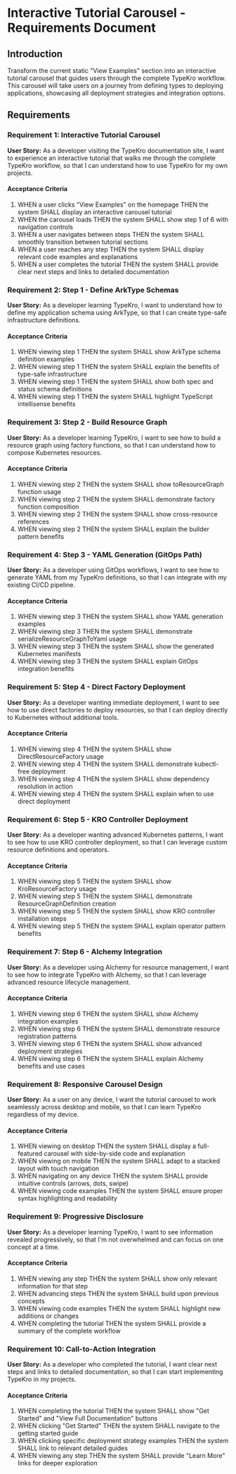 # Interactive Tutorial Carousel - Requirements Document

## Introduction

Transform the current static "View Examples" section into an interactive tutorial carousel that guides users through the complete TypeKro workflow. This carousel will take users on a journey from defining types to deploying applications, showcasing all deployment strategies and integration options.

## Requirements

### Requirement 1: Interactive Tutorial Carousel

**User Story:** As a developer visiting the TypeKro documentation site, I want to experience an interactive tutorial that walks me through the complete TypeKro workflow, so that I can understand how to use TypeKro for my own projects.

#### Acceptance Criteria

1. WHEN a user clicks "View Examples" on the homepage THEN the system SHALL display an interactive carousel tutorial
2. WHEN the carousel loads THEN the system SHALL show step 1 of 6 with navigation controls
3. WHEN a user navigates between steps THEN the system SHALL smoothly transition between tutorial sections
4. WHEN a user reaches any step THEN the system SHALL display relevant code examples and explanations
5. WHEN a user completes the tutorial THEN the system SHALL provide clear next steps and links to detailed documentation

### Requirement 2: Step 1 - Define ArkType Schemas

**User Story:** As a developer learning TypeKro, I want to understand how to define my application schema using ArkType, so that I can create type-safe infrastructure definitions.

#### Acceptance Criteria

1. WHEN viewing step 1 THEN the system SHALL show ArkType schema definition examples
2. WHEN viewing step 1 THEN the system SHALL explain the benefits of type-safe infrastructure
3. WHEN viewing step 1 THEN the system SHALL show both spec and status schema definitions
4. WHEN viewing step 1 THEN the system SHALL highlight TypeScript intellisense benefits

### Requirement 3: Step 2 - Build Resource Graph

**User Story:** As a developer learning TypeKro, I want to see how to build a resource graph using factory functions, so that I can understand how to compose Kubernetes resources.

#### Acceptance Criteria

1. WHEN viewing step 2 THEN the system SHALL show toResourceGraph function usage
2. WHEN viewing step 2 THEN the system SHALL demonstrate factory function composition
3. WHEN viewing step 2 THEN the system SHALL show cross-resource references
4. WHEN viewing step 2 THEN the system SHALL explain the builder pattern benefits

### Requirement 4: Step 3 - YAML Generation (GitOps Path)

**User Story:** As a developer using GitOps workflows, I want to see how to generate YAML from my TypeKro definitions, so that I can integrate with my existing CI/CD pipeline.

#### Acceptance Criteria

1. WHEN viewing step 3 THEN the system SHALL show YAML generation examples
2. WHEN viewing step 3 THEN the system SHALL demonstrate serializeResourceGraphToYaml usage
3. WHEN viewing step 3 THEN the system SHALL show the generated Kubernetes manifests
4. WHEN viewing step 3 THEN the system SHALL explain GitOps integration benefits

### Requirement 5: Step 4 - Direct Factory Deployment

**User Story:** As a developer wanting immediate deployment, I want to see how to use direct factories to deploy resources, so that I can deploy directly to Kubernetes without additional tools.

#### Acceptance Criteria

1. WHEN viewing step 4 THEN the system SHALL show DirectResourceFactory usage
2. WHEN viewing step 4 THEN the system SHALL demonstrate kubectl-free deployment
3. WHEN viewing step 4 THEN the system SHALL show dependency resolution in action
4. WHEN viewing step 4 THEN the system SHALL explain when to use direct deployment

### Requirement 6: Step 5 - KRO Controller Deployment

**User Story:** As a developer wanting advanced Kubernetes patterns, I want to see how to use KRO controller deployment, so that I can leverage custom resource definitions and operators.

#### Acceptance Criteria

1. WHEN viewing step 5 THEN the system SHALL show KroResourceFactory usage
2. WHEN viewing step 5 THEN the system SHALL demonstrate ResourceGraphDefinition creation
3. WHEN viewing step 5 THEN the system SHALL show KRO controller installation steps
4. WHEN viewing step 5 THEN the system SHALL explain operator pattern benefits

### Requirement 7: Step 6 - Alchemy Integration

**User Story:** As a developer using Alchemy for resource management, I want to see how to integrate TypeKro with Alchemy, so that I can leverage advanced resource lifecycle management.

#### Acceptance Criteria

1. WHEN viewing step 6 THEN the system SHALL show Alchemy integration examples
2. WHEN viewing step 6 THEN the system SHALL demonstrate resource registration patterns
3. WHEN viewing step 6 THEN the system SHALL show advanced deployment strategies
4. WHEN viewing step 6 THEN the system SHALL explain Alchemy benefits and use cases

### Requirement 8: Responsive Carousel Design

**User Story:** As a user on any device, I want the tutorial carousel to work seamlessly across desktop and mobile, so that I can learn TypeKro regardless of my device.

#### Acceptance Criteria

1. WHEN viewing on desktop THEN the system SHALL display a full-featured carousel with side-by-side code and explanation
2. WHEN viewing on mobile THEN the system SHALL adapt to a stacked layout with touch navigation
3. WHEN navigating on any device THEN the system SHALL provide intuitive controls (arrows, dots, swipe)
4. WHEN viewing code examples THEN the system SHALL ensure proper syntax highlighting and readability

### Requirement 9: Progressive Disclosure

**User Story:** As a developer learning TypeKro, I want to see information revealed progressively, so that I'm not overwhelmed and can focus on one concept at a time.

#### Acceptance Criteria

1. WHEN viewing any step THEN the system SHALL show only relevant information for that step
2. WHEN advancing steps THEN the system SHALL build upon previous concepts
3. WHEN viewing code examples THEN the system SHALL highlight new additions or changes
4. WHEN completing the tutorial THEN the system SHALL provide a summary of the complete workflow

### Requirement 10: Call-to-Action Integration

**User Story:** As a developer who completed the tutorial, I want clear next steps and links to detailed documentation, so that I can start implementing TypeKro in my projects.

#### Acceptance Criteria

1. WHEN completing the tutorial THEN the system SHALL show "Get Started" and "View Full Documentation" buttons
2. WHEN clicking "Get Started" THEN the system SHALL navigate to the getting started guide
3. WHEN clicking specific deployment strategy examples THEN the system SHALL link to relevant detailed guides
4. WHEN viewing any step THEN the system SHALL provide "Learn More" links for deeper exploration